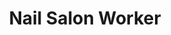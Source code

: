 ---
title: Nail Salon Worker
val: nailsalonworker
layout: profiles
name: Nail Salon Worker

priority-rights:
  - { text: "I’m being paid below $7.25 for work I performed.", id: "min-wage-violation" }
  - { text: "I am not being protected from toxic chemicals.", id: "osha-violation" }
  - { text: "I, on behalf of the nail techs, asked the nail salon owner to consider getting better ventilation to address the fumes from the polishes, gels and acetone, and I was fired.", id: "Labor Law violation" }

wage-rights:
  - { text: "I did not get paid for time I worked.", id: "hours worked violation" }
  - { text: "Records are not being kept of my hours worked or payment.", id: "recordkeeping violation" }
  - { text: "I didn’t get overtime when I worked more than 40 hours in a 7-day period.", id: "overtime violation" }

equality-rights:
  - { text: "I am being treated differently based on my citizenship or immigration status.", id: "INA violation" }
  - { text: "I am being retaliated against because I complained about job discrimination, or assisted with a job discrimination investigation or lawsuit.", id: "EEOC violation" }
  - { text: "I am a woman being paid less than a man for the same work in the same workplace.", id: "Equal Pay violation" }

safety-rights:
  - { text: "I am being kept from requesting an OSHA inspection, and speak to the inspector.", id: "OSH Violation" }
  - { text: "My employer blames me for getting hurt doing my job.", id: "OSH Violation" }
  - { text: "I’m afraid I’ll be fired for reporting a problem in my workplace.", id: "Whistleblower Violation" }

organizing-rights:
  - { text: "I am being prevented from engaging with others to improve my working conditions.", id: "labor law violation" }
  - { text: "My boss threatened to fire us if we vote for the union.", id: "Labor Law Violation" }
  - { text: "We formed a union and are trying to bargain with management, but they refuse to meet with us.", id: "Labor Law Violation" }

---